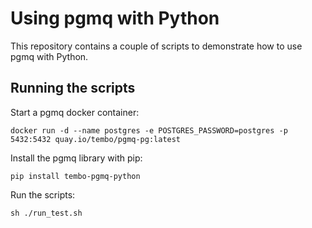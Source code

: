 # Using pgmq with Python

This repository contains a couple of scripts to demonstrate how to use pgmq with Python.

## Running the scripts

Start a pgmq docker container:

```console
docker run -d --name postgres -e POSTGRES_PASSWORD=postgres -p 5432:5432 quay.io/tembo/pgmq-pg:latest
```

Install the pgmq library with pip:

```console
pip install tembo-pgmq-python
```

Run the scripts:

```console
sh ./run_test.sh
```
